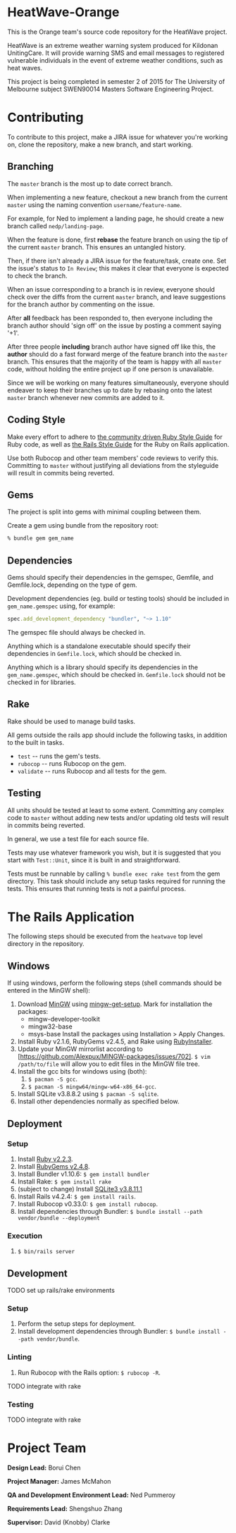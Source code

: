 # HeatWave-Orange

This is the Orange team's source code repository for the HeatWave
project.

HeatWave is an extreme weather warning system produced for Kildonan
UnitingCare.
It will provide warning SMS and email messages to registered
vulnerable individuals in the event of extreme weather conditions,
such as heat waves.

This project is being completed in semester 2 of 2015 for The
University of Melbourne subject SWEN90014 Masters Software
Engineering Project.

# Contributing

To contribute to this project, make a JIRA issue for whatever
you're working on, clone the repository, make a new branch,
and start working.

## Branching

The `master` branch is the most up to date correct branch.

When implementing a new feature, checkout a new branch from the
current `master` using the naming convention `username/feature-name`.

For example, for Ned to implement a landing page, he should create a
new branch called `nedp/landing-page`.

When the feature is done, first **rebase** the feature branch
on using the tip of the current `master` branch.
This ensures an untangled history.

Then, if there isn't already a JIRA issue for the feature/task,
create one.
Set the issue's status to `In Review`; this makes it clear that
everyone is expected to check the branch.

When an issue corresponding to a branch is in review, everyone
should check over the diffs from the current `master` branch,
and leave suggestions for the branch author by commenting on
the issue.

After **all** feedback has been responded to, then everyone
including the branch author should 'sign off' on the issue
by posting a comment saying '+1'.

After three people **including** branch author have signed off like
this, the **author** should do a fast forward merge of the feature
branch into the `master` branch.
This ensures that the majority of the team is happy with all `master`
code, without holding the entire project up if one person is
unavailable.

Since we will be working on many features simultaneously, everyone
should endeaver to keep their branches up to date by rebasing onto
the latest `master` branch whenever new commits are added to it.

## Coding Style

Make every effort to adhere to
[the community driven Ruby Style Guide](https://github.com/bbatsov/ruby-style-guide)
for Ruby code, as well as
[the Rails Style Guide](https://github.com/bbatsov/rails-style-guide)
for the Ruby on Rails application.
    
Use both Rubocop and other team members' code reviews to verify this.
Committing to `master` without justifying all deviations from the styleguide
will result in commits being reverted.

## Gems

The project is split into gems with minimal coupling between them.

Create a gem using bundle from the repository root:

```bash
% bundle gem gem_name
```

## Dependencies

Gems should specify their dependencies in the gemspec,
Gemfile, and Gemfile.lock, depending on the type of gem.

Development dependencies (eg. build or testing tools)
should be included in `gem_name.gemspec` using, for example:
```ruby
spec.add_development_dependency "bundler", "~> 1.10"
```
The gemspec file should always be checked in.

Anything which is a standalone executable should specify
their dependencies in `Gemfile.lock`, which should be checked in.

Anything which is a library should specify its dependencies in
the `gem_name.gemspec`, which should be checked in.
`Gemfile.lock` should not be checked in for libraries.

## Rake

Rake should be used to manage build tasks.

All gems outside the rails app should include the following tasks,
in addition to the built in tasks.

* `test` -- runs the gem's tests.
* `rubocop` -- runs Rubocop on the gem.
* `validate` -- runs Rubocop and all tests for the gem.

## Testing

All units should be tested at least to some extent.
Committing any complex code to `master` without adding new tests
and/or updating old tests will result in commits being reverted.

In general, we use a test file for each source file.

Tests may use whatever framework you wish, but it is
suggested that you start with `Test::Unit`, since it is
built in and straightforward.

Tests must be runnable by calling `% bundle exec rake test`
from the gem directory.
This task should include any setup tasks required for running
the tests.
This ensures that running tests is not a painful process.

# The Rails Application

The following steps should be executed from the `heatwave`
top level directory in the repository.

## Windows

If using windows, perform the following steps (shell commands
should be entered in the MinGW shell):

1. Download [MinGW](http://mingw.org/) using
   [mingw-get-setup](http://sourceforge.net/projects/mingw/files/Installer/mingw-get-setup.exe/download).
   Mark for installation the packages:
    * mingw-developer-toolkit
    * mingw32-base
    * msys-base
   Install the packages using Installation > Apply Changes.
2. Install Ruby v2.1.6, RubyGems v2.4.5, and Rake using
   [RubyInstaller](http://rubyinstaller.org/).
3. Update your MinGW mirrorlist according to
   [https://github.com/Alexpux/MINGW-packages/issues/702].
   `$ vim /path/to/file` will allow you to edit files in the MinGW file tree.
4. Install the gcc bits for windows using (both):
    1. `$ pacman -S gcc`.
    2. `$ pacman -S mingw64/mingw-w64-x86_64-gcc`.
5. Install SQLite v3.8.8.2 using `$ pacman -S sqlite`.
6. Install other dependencies normally as specified below.

## Deployment

### Setup

1. Install [Ruby v2.2.3](https://www.ruby-lang.org/en/downloads/).
2. Install [RubyGems v2.4.8](https://rubygems.org/pages/download).
3. Install Bundler v1.10.6: `$ gem install bundler`
4. Install Rake: `$ gem install rake`
3. (subject to change)
   Install [SQLite3 v3.8.11.1](https://www.sqlite.org/releaselog/3_8_11_1.html)
4. Install Rails v4.2.4: `$ gem install rails`.
5. Install Rubocop v0.33.0: `$ gem install rubocop`.
6. Install dependencies through Bundler:
   `$ bundle install --path vendor/bundle --deployment`

### Execution

1. `$ bin/rails server`

## Development

TODO set up rails/rake environments

### Setup

1. Perform the setup steps for deployment.
2. Install development dependencies through Bundler:
   `$ bundle install --path vendor/bundle`.

### Linting

1. Run Rubocop with the Rails option: `$ rubocop -R`.

TODO integrate with rake

### Testing 

TODO integrate with rake

# Project Team

**Design Lead:** Borui Chen

**Project Manager:** James McMahon

**QA and Development Environment Lead:** Ned Pummeroy

**Requirements Lead:** Shengshuo Zhang

**Supervisor:** David (Knobby) Clarke
